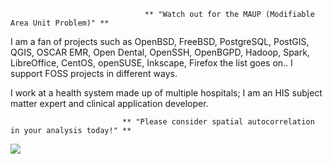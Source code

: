                                   ** "Watch out for the MAUP (Modifiable Area Unit Problem)" **

I am a fan of projects such as OpenBSD, FreeBSD, PostgreSQL, PostGIS, QGIS, OSCAR EMR, Open Dental, OpenSSH, OpenBGPD, Hadoop, Spark, LibreOffice, CentOS, openSUSE, Inkscape, Firefox the list goes on.. I support FOSS projects in different ways.

I work at a health system made up of multiple hospitals; I am an HIS subject matter expert and clinical application developer.  

                             ** "Please consider spatial autocorrelation in your analysis today!" **

![](https://komarev.com/ghpvc/?username=asterismm54&color=blueviolet)
